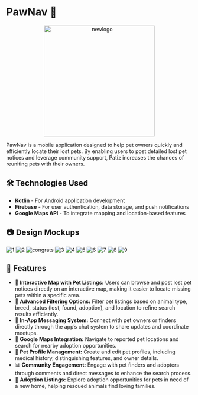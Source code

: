

# PawNav 🐾
<p align="center">
  <img src="https://github.com/user-attachments/assets/220f9f9c-eb10-4c5c-b31c-543a48cc52fd" alt="newlogo" width="300"/>
</p>


PawNav is a mobile application designed to help pet owners quickly and efficiently locate their lost pets. By enabling users to post detailed lost pet notices and leverage community support, Patiz increases the chances of reuniting pets with their owners.

## 🛠️ Technologies Used

- **Kotlin** - For Android application development
- **Firebase** - For user authentication, data storage, and push notifications
- **Google Maps API** - To integrate mapping and location-based features

## 📷 Design Mockups


![1](https://github.com/user-attachments/assets/5d65868d-c6a8-484a-83a6-951eca0a2ea5)
![2](https://github.com/user-attachments/assets/f0f3bdb9-1134-46a6-961b-589bc7bce189)
![congrats](https://github.com/user-attachments/assets/5c9fd714-4eb6-46f6-b169-a94de2d1c022)
![3](https://github.com/user-attachments/assets/f4e4b33d-9572-4610-b9a9-d4fca4c6698a)
![4](https://github.com/user-attachments/assets/2edf010c-0a2b-4949-b611-bc57fef5a1b7)
![5](https://github.com/user-attachments/assets/c581d585-ef7a-4caf-a357-1d4d0f670a6d)
![6](https://github.com/user-attachments/assets/68a6fa15-6e33-4199-a67d-fee5a1cae65c)
![7](https://github.com/user-attachments/assets/17f353e5-1f5a-474a-8616-906ae5d21603)
![8](https://github.com/user-attachments/assets/7983c6a7-68a0-4e4e-834b-55fec0a0212a)
![9](https://github.com/user-attachments/assets/e2b774eb-6704-4012-b25f-b409de3cb791)


## 🚀 Features

- 📍 **Interactive Map with Pet Listings:** Users can browse and post lost pet notices directly on an interactive map, making it easier to locate missing pets within a specific area.
- 🔎 **Advanced Filtering Options:** Filter pet listings based on animal type, breed, status (lost, found, adoption), and location to refine search results efficiently.
- 📨 **In-App Messaging System:** Connect with pet owners or finders directly through the app’s chat system to share updates and coordinate meetups.
- 📍 **Google Maps Integration:** Navigate to reported pet locations and search for nearby adoption opportunities.
- 🐾 **Pet Profile Management:** Create and edit pet profiles, including medical history, distinguishing features, and owner details.
- 📊 **Community Engagement:** Engage with pet finders and adopters through comments and direct messages to enhance the search process.
- 🏡 **Adoption Listings:** Explore adoption opportunities for pets in need of a new home, helping rescued animals find loving families.
